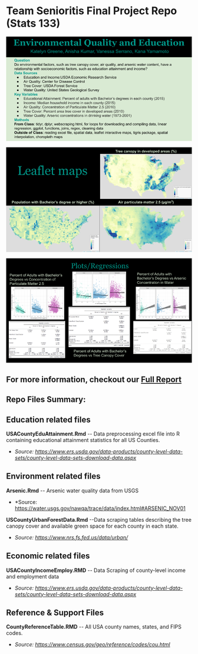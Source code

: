 # Team Senioritis Final Project Repo (Stats 133)

![](Stats133_Project_1.png)

![](Stats133_Project_2.png)

![](Stats133_Project_3.png)

## For more information, checkout our [Full Report](/Senioritis_Final_Paper.pdf)

## Repo Files Summary:
## Education related files

**USACountyEduAttainment.Rmd** -- Data preprocessing excel file into R containing educational attainment statistics for all US Counties.
 * *Source: https://www.ers.usda.gov/data-products/county-level-data-sets/county-level-data-sets-download-data.aspx*
 
## Environment related files 
  
**Arsenic.Rmd** -- Arsenic water quality data from USGS
 * *Source: https://water.usgs.gov/nawqa/trace/data/index.html#ARSENIC_NOV01

**USCountyUrbanForestData.Rmd** --Data scraping tables describing the tree canopy cover and available green space for each county in each state. 
  * *Source: https://www.nrs.fs.fed.us/data/urban/*

## Economic related files 

**USACountyIncomeEmploy.RMD** -- Data Scraping of county-level income and employment data
 * *Source: https://www.ers.usda.gov/data-products/county-level-data-sets/county-level-data-sets-download-data.aspx*
 
## Reference & Support Files

**CountyReferenceTable.RMD** -- All USA county names, states, and FIPS codes.
 * *Source: https://www.census.gov/geo/reference/codes/cou.html*
